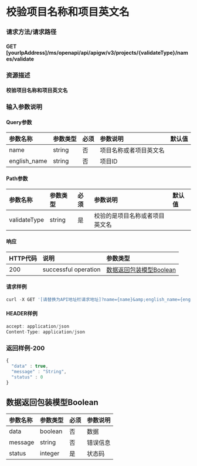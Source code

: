 # 校验项目名称和项目英文名

### 请求方法/请求路径

#### GET  \[yourIpAddress\]/ms/openapi/api/apigw/v3/projects/{validateType}/names/validate

### 资源描述

#### 校验项目名称和项目英文名

### 输入参数说明

#### Query参数

| 参数名称 | 参数类型 | 必须 | 参数说明 | 默认值 |
| :--- | :--- | :--- | :--- | :--- |
| name | string | 否 | 项目名称或者项目英文名 |  |
| english\_name | string | 否 | 项目ID |  |

#### Path参数

| 参数名称 | 参数类型 | 必须 | 参数说明 | 默认值 |
| :--- | :--- | :--- | :--- | :--- |
| validateType | string | 是 | 校验的是项目名称或者项目英文名 |  |

#### 响应

| HTTP代码 | 说明 | 参数类型 |
| :--- | :--- | :--- |
| 200 | successful operation | [数据返回包装模型Boolean](verify-the-project-name-and-the-english-name-of-the-project.md) |

#### 请求样例

```javascript
curl -X GET '[请替换为API地址栏请求地址]?name={name}&amp;english_name={english_name}'
```

#### HEADER样例

```javascript
accept: application/json
Content-Type: application/json
```

### 返回样例-200

```javascript
{
  "data" : true,
  "message" : "String",
  "status" : 0
}
```

## 数据返回包装模型Boolean

| 参数名称 | 参数类型 | 必须 | 参数说明 |
| :--- | :--- | :--- | :--- |
| data | boolean | 否 | 数据 |
| message | string | 否 | 错误信息 |
| status | integer | 是 | 状态码 |


